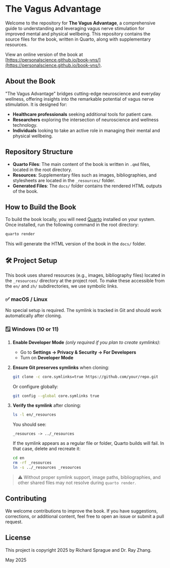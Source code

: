 # The Vagus Advantage

Welcome to the repository for **The Vagus Advantage**, a comprehensive guide to understanding and leveraging vagus nerve stimulation for improved mental and physical wellbeing. This repository contains the source files for the book, written in Quarto, along with supplementary resources.

View an online version of the book at [https://personalscience.github.io/book-vns/](https://personalscience.github.io/book-vns/).

## About the Book

"The Vagus Advantage" bridges cutting-edge neuroscience and everyday wellness, offering insights into the remarkable potential of vagus nerve stimulation. It is designed for:

- **Healthcare professionals** seeking additional tools for patient care.
- **Researchers** exploring the intersection of neuroscience and wellness technology.
- **Individuals** looking to take an active role in managing their mental and physical wellbeing.

## Repository Structure

- **Quarto Files**: The main content of the book is written in `.qmd` files, located in the root directory.
- **Resources**: Supplementary files such as images, bibliographies, and stylesheets are located in the `_resources/` folder.
- **Generated Files**: The `docs/` folder contains the rendered HTML outputs of the book.

## How to Build the Book

To build the book locally, you will need [Quarto](https://quarto.org/) installed on your system. Once installed, run the following command in the root directory:

```bash
quarto render
```

This will generate the HTML version of the book in the `docs/` folder.

## 🛠️ Project Setup

This book uses shared resources (e.g., images, bibliography files) located in the `_resources/` directory at the project root. To make these accessible from the `en/` and `zh/` subdirectories, we use symbolic links.

### ✅ macOS / Linux

No special setup is required. The symlink is tracked in Git and should work automatically after cloning.

### 🪟 Windows (10 or 11)

1. **Enable Developer Mode** *(only required if you plan to create symlinks)*:
    - Go to **Settings → Privacy & Security → For Developers**
    - Turn on **Developer Mode**

2. **Ensure Git preserves symlinks** when cloning:

    ```bash
    git clone -c core.symlinks=true https://github.com/your/repo.git
    ```

    Or configure globally:

    ```bash
    git config --global core.symlinks true
    ```

3. **Verify the symlink** after cloning:

    ```bash
    ls -l en/_resources
    ```

    You should see:

    ```
    _resources -> ../_resources
    ```

    If the symlink appears as a regular file or folder, Quarto builds will fail. In that case, delete and recreate it:

    ```bash
    cd en
    rm -rf _resources
    ln -s ../_resources _resources
    ```

> ⚠️ Without proper symlink support, image paths, bibliographies, and other shared files may not resolve during `quarto render`.

## Contributing

We welcome contributions to improve the book. If you have suggestions, corrections, or additional content, feel free to open an issue or submit a pull request.

## License

This project is copyright 2025 by Richard Sprague and Dr. Ray Zhang.

May 2025


